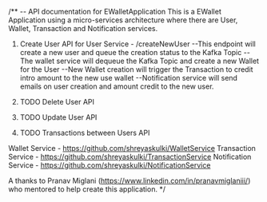 /**
-- API documentation for EWalletApplication 
This is a EWallet Application using a micro-services architecture where there are  User, Wallet, Transaction and Notification services.

1. Create User API for User Service - /createNewUser
--This endpoint will create a new user and queue the creation status to the Kafka Topic
--The wallet service will dequeue the Kafka Topic and create a new Wallet for the User
--New Wallet creation will trigger the Transaction to credit intro amount to the new use wallet 
--Notification service will send emails on user creation and amount credit to the new user.

2. TODO Delete User API
3. TODO Update User API
4. TODO Transactions between Users API

Wallet Service - https://github.com/shreyaskulki/WalletService
Transaction Service - https://github.com/shreyaskulki/TransactionService
Notification Service - https://github.com/shreyaskulki/NotificationService

A thanks to Pranav Miglani (https://www.linkedin.com/in/pranavmiglaniii/) who mentored to help create this application. 
*/
